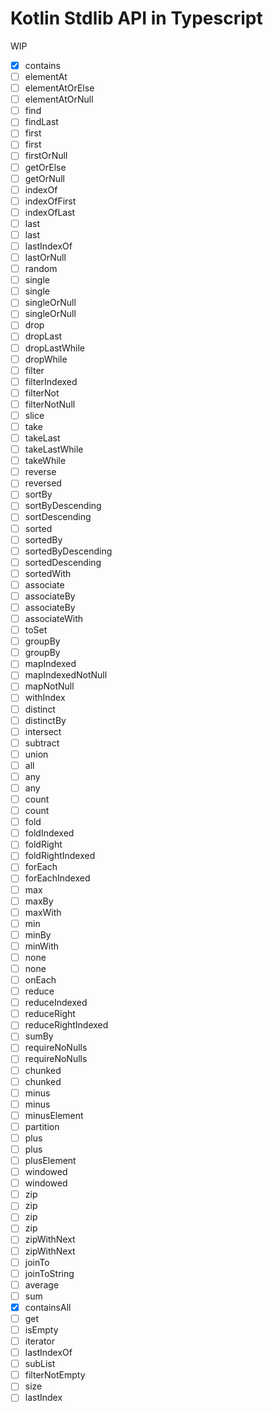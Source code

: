 # Kotlin Stdlib API in Typescript
WIP
* [x] contains
* [ ] elementAt
* [ ] elementAtOrElse
* [ ] elementAtOrNull
* [ ] find
* [ ] findLast
* [ ] first
* [ ] first
* [ ] firstOrNull
* [ ] getOrElse
* [ ] getOrNull
* [ ] indexOf
* [ ] indexOfFirst
* [ ] indexOfLast
* [ ] last
* [ ] last
* [ ] lastIndexOf
* [ ] lastOrNull
* [ ] random
* [ ] single
* [ ] single
* [ ] singleOrNull
* [ ] singleOrNull
* [ ] drop
* [ ] dropLast
* [ ] dropLastWhile
* [ ] dropWhile
* [ ] filter
* [ ] filterIndexed
* [ ] filterNot
* [ ] filterNotNull
* [ ] slice
* [ ] take
* [ ] takeLast
* [ ] takeLastWhile
* [ ] takeWhile
* [ ] reverse
* [ ] reversed
* [ ] sortBy
* [ ] sortByDescending
* [ ] sortDescending
* [ ] sorted
* [ ] sortedBy
* [ ] sortedByDescending
* [ ] sortedDescending
* [ ] sortedWith
* [ ] associate
* [ ] associateBy
* [ ] associateBy
* [ ] associateWith
* [ ] toSet
* [ ] groupBy
* [ ] groupBy
* [ ] mapIndexed
* [ ] mapIndexedNotNull
* [ ] mapNotNull
* [ ] withIndex
* [ ] distinct
* [ ] distinctBy
* [ ] intersect
* [ ] subtract
* [ ] union
* [ ] all
* [ ] any
* [ ] any
* [ ] count
* [ ] count
* [ ] fold
* [ ] foldIndexed
* [ ] foldRight
* [ ] foldRightIndexed
* [ ] forEach
* [ ] forEachIndexed
* [ ] max
* [ ] maxBy
* [ ] maxWith
* [ ] min
* [ ] minBy
* [ ] minWith
* [ ] none
* [ ] none
* [ ] onEach
* [ ] reduce
* [ ] reduceIndexed
* [ ] reduceRight
* [ ] reduceRightIndexed
* [ ] sumBy
* [ ] requireNoNulls
* [ ] requireNoNulls
* [ ] chunked
* [ ] chunked
* [ ] minus
* [ ] minus
* [ ] minusElement
* [ ] partition
* [ ] plus
* [ ] plus
* [ ] plusElement
* [ ] windowed
* [ ] windowed
* [ ] zip
* [ ] zip
* [ ] zip
* [ ] zip
* [ ] zipWithNext
* [ ] zipWithNext
* [ ] joinTo
* [ ] joinToString
* [ ] average
* [ ] sum
* [x] containsAll
* [ ] get
* [ ] isEmpty
* [ ] iterator
* [ ] lastIndexOf
* [ ] subList
* [ ] filterNotEmpty
* [ ] size
* [ ] lastIndex
